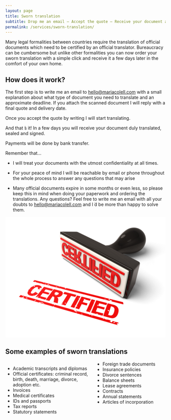 ```yaml
---
layout: page
title: Sworn translation
subtitle: Drop me an email – Accept the quote – Receive your document at home
permalink: /services/sworn-translation/
---
```


Many legal formalities between countries require the translation of official documents which need to be certified by an official translator. Bureaucracy can be cumbersome but unlike other formalities you can now order your sworn translation with a simple click and receive it a few days later in the comfort of your own home.

## How does it work?

The first step is to write me an email to hello@mariacolell.com with a small explanation about what type of document you need to translate and an approximate deadline. If you attach the scanned document I will reply with a final quote and delivery date.

Once you accept the quote by writing I will start translating.

And that ́s it! In a few days you will receive your document duly translated, sealed and signed.

Payments will be done by bank transfer.

Remember that…

- I will treat your documents with the utmost confidentiality at all times.

- For your peace of mind I will be reachable by email or phone throughout the whole process to answer any questions that may arise

- Many official documents expire in some months or even less, so please keep this in mind when doing your paperwork and ordering the translations. Any questions? Feel free to write me an email with all your doubts to [hello@mariacolell.com](mailto:hello@mariacolell.com) and I ́d be more than happy to solve them.

![Certified translation stamp](/images/certified-stamp.jpg)

## Some examples of sworn translations

<ul class="checkmark-list" style="width: 50%; float: left; display: block; padding-right: 30px;">
  <li>Academic transcripts and diplomas</li>
  <li>Official certificates: criminal record, birth, death, marriage, divorce, adoption etc.</li>
  <li>Invoices</li>
  <li>Medical certificates</li>
  <li>IDs and passports</li>
  <li>Tax reports</li>
  <li>Statutory statements</li>
</ul>

<ul class="checkmark-list">
  <li>Foreign trade documents</li>
  <li>Insurance policies</li>
  <li>Divorce sentences</li>
  <li>Balance sheets</li>
  <li>Lease agreements</li>
  <li>Contracts</li>
  <li>Annual statements</li>
  <li>Articles of incorporation</li>
</ul>
